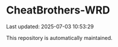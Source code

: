 # CheatBrothers-WRD

Last updated: 2025-07-03 10:53:29

This repository is automatically maintained.
